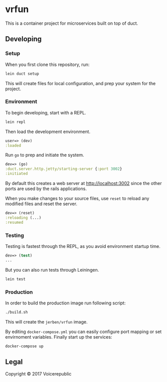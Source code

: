 # vrfun

This is a container project for microservices built on top of duct.

## Developing

### Setup

When you first clone this repository, run:

```sh
lein duct setup
```

This will create files for local configuration, and prep your system
for the project.

### Environment

To begin developing, start with a REPL.

```sh
lein repl
```

Then load the development environment.

```clojure
user=> (dev)
:loaded
```

Run `go` to prep and initiate the system.

```clojure
dev=> (go)
:duct.server.http.jetty/starting-server {:port 3002}
:initiated
```

By default this creates a web server at <http://localhost:3002> since the other ports are used by the rails applications.

When you make changes to your source files, use `reset` to reload any
modified files and reset the server.

```clojure
dev=> (reset)
:reloading (...)
:resumed
```

### Testing

Testing is fastest through the REPL, as you avoid environment startup
time.

```clojure
dev=> (test)
...
```

But you can also run tests through Leiningen.

```sh
lein test
```

### Production

In order to build the production image run following script:

```sh
./build.sh
```

This will create the `jerben/vrfun` image.

By editing `docker-compose.yml` you can easily configure port mapping or set envirnoment variables. Finally start up the services:

```sh
docker-compose up
```

## Legal

Copyright © 2017 Voicerepublic
